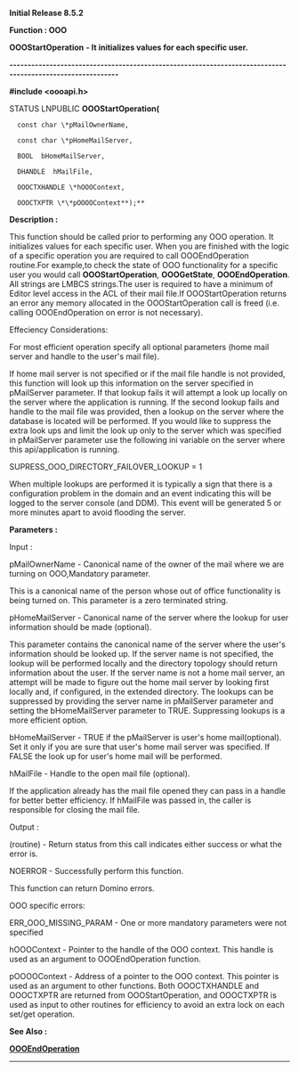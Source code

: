 




<!--
 /\* Font Definitions \*/
 @font-face
 {font-family:Helv;
 panose-1:2 11 6 4 2 2 2 3 2 4;}
@font-face
 {font-family:"Cambria Math";
 panose-1:2 4 5 3 5 4 6 3 2 4;}
@font-face
 {font-family:sans-serif;
 panose-1:0 0 0 0 0 0 0 0 0 0;}
 /\* Style Definitions \*/
 p.MsoNormal, li.MsoNormal, div.MsoNormal
 {margin-top:0cm;
 margin-right:0cm;
 margin-bottom:8.0pt;
 margin-left:0cm;
 line-height:107%;
 font-size:11.0pt;
 font-family:"Calibri",sans-serif;}
.MsoChpDefault
 {font-size:11.0pt;}
.MsoPapDefault
 {margin-bottom:8.0pt;
 line-height:107%;}
 /\* Page Definitions \*/
 @page WordSection1
 {size:612.0pt 792.0pt;
 margin:72.0pt 72.0pt 72.0pt 72.0pt;}
div.WordSection1
 {page:WordSection1;}
-->




**Initial Release 8.5.2**



**Function : OOO**



**OOOStartOperation** **- It
initializes values for each specific user.**


**----------------------------------------------------------------------------------------------------------**



**#include <oooapi.h>**



STATUS
LNPUBLIC **OOOStartOperation(**  

      const char \*pMailOwnerName,  

      const char \*pHomeMailServer,  

      BOOL  bHomeMailServer,  

      DHANDLE  hMailFile,  

      OOOCTXHANDLE \*hOOOContext,  

      OOOCTXPTR \*\*pOOOOContext**);**



**Description :**



This
function should be called prior to performing any OOO operation. It initializes
values for each specific user.  When you are finished with the logic of a
specific operation you are required to call OOOEndOperation routine.For
example,to check the state of OOO functionality for a specific user you would
call **OOOStartOperation**, **OOOGetState**, **OOOEndOperation**. All
strings are LMBCS strings.The user is required to have a minimum of Editor
level access in the ACL of their mail file.If OOOStartOperation returns an
error any memory allocated in the OOOStartOperation call is freed (i.e. calling
OOOEndOperation on error is not necessary). 


 


Effeciency
Considerations:


For
most efficient operation specify all optional parameters (home mail server and
handle to the user's mail file).  


If
home mail server is not specified or if the mail file handle is not provided,
this function will look up this information on the server specified in
pMailServer parameter.  If that lookup fails it will attempt a look up locally
on the server where the application is running.  If the second lookup fails and
handle to the mail file was provided, then a lookup on the server where the
database is located will be performed. If you would like to suppress the extra
look ups and limit the look up only to the server which was specified in
pMailServer parameter use the following ini variable on the server where this
api/application is running.


SUPRESS\_OOO\_DIRECTORY\_FAILOVER\_LOOKUP
= 1


When
multiple lookups are performed it is typically a sign that there is a
configuration problem in the domain and an event indicating this will be logged
to the server console (and DDM).  This event will be generated 5 or more
minutes apart to avoid flooding the server.


 


**Parameters :**



Input :  

pMailOwnerName  -  Canonical name of the owner of the mail where we are turning
on OOO,Mandatory parameter.   

This is a canonical name of the person whose out of office functionality is
being turned on. This parameter is a zero terminated string.  

  

pHomeMailServer  -  Canonical name of the server where the lookup for user
information should be made (optional).  

This parameter contains the canonical name of the server where the user's
information should be looked up.  If the server name is not specified, the
lookup will be performed locally and the directory topology should return
information about the user.  If the server name is not a home mail server, an
attempt will be made to figure out the home mail server by looking first
locally and, if configured, in the extended directory. The lookups can be
suppressed by providing the server name in pMailServer parameter and setting
the bHomeMailServer parameter to TRUE.  Suppressing lookups is a more efficient
option.  

  

bHomeMailServer  -  TRUE if the pMailServer is user's home mail(optional). Set
it only if you are sure that user's home mail server was specified.  If FALSE
the look up for user's home mail will be performed.  

  

hMailFile  -  Handle to the open mail file (optional).  

If the application already has the mail file opened they can pass in a handle
for better better efficiency.  If hMailFile was passed in, the caller is
responsible for closing the mail file.  

  




Output :  

(routine)  -  Return status from this call indicates either success or what the
error is.   

NOERROR                               - Successfully perform this function.  

This function can return Domino errors.  

OOO specific errors:  

ERR\_OOO\_MISSING\_PARAM  -  One or more mandatory parameters were not specified  

  

  

hOOOContext  -  Pointer to the handle of the OOO context.  This handle is used
as an argument to OOOEndOperation function.  

  

pOOOOContext  -  Address of a pointer to the OOO context.  This pointer is used
as an argument to other functions.  Both OOOCTXHANDLE and OOOCTXPTR are
returned from OOOStartOperation, and OOOCTXPTR is used as input to other
routines for efficiency to avoid an extra lock on each set/get operation.  

  




 **See Also :**


**[OOOEndOperation](OOOEndOperation.md)**



----------------------------------------------------------------------------------------------------------


 





